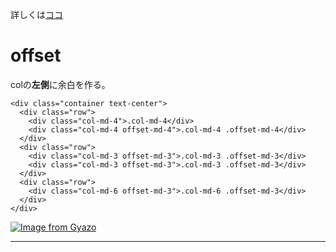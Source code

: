 詳しくは[ココ](https://getbootstrap.jp/docs/5.3/layout/columns/)

# offset
colの**左側**に余白を作る。
~~~
<div class="container text-center">
  <div class="row">
    <div class="col-md-4">.col-md-4</div>
    <div class="col-md-4 offset-md-4">.col-md-4 .offset-md-4</div>
  </div>
  <div class="row">
    <div class="col-md-3 offset-md-3">.col-md-3 .offset-md-3</div>
    <div class="col-md-3 offset-md-3">.col-md-3 .offset-md-3</div>
  </div>
  <div class="row">
    <div class="col-md-6 offset-md-3">.col-md-6 .offset-md-3</div>
  </div>
</div>
~~~

[![Image from Gyazo](https://i.gyazo.com/72d8929437804e69788e99d1afb61b97.png)](https://gyazo.com/72d8929437804e69788e99d1afb61b97)
***
